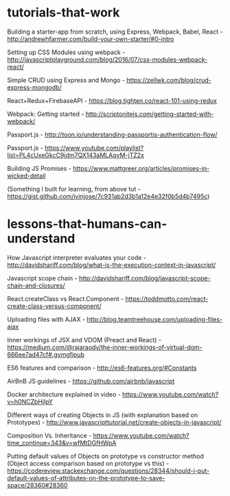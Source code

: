 # tutorials-that-work

Building a starter-app from scratch, using Express, Webpack, Babel, React - http://andrewhfarmer.com/build-your-own-starter/#0-intro

Setting up CSS Modules using webpack - http://javascriptplayground.com/blog/2016/07/css-modules-webpack-react/

Simple CRUD using Express and Mongo - https://zellwk.com/blog/crud-express-mongodb/

React+Redux+FirebaseAPI -  https://blog.tighten.co/react-101-using-redux

Webpack: Getting started - http://scriptonitejs.com/getting-started-with-webpack/

Passport.js - http://toon.io/understanding-passportjs-authentication-flow/

Passport.js - https://www.youtube.com/playlist?list=PL4cUxeGkcC9jdm7QX143aMLAqyM-jTZ2x

Building JS Promises - https://www.mattgreer.org/articles/promises-in-wicked-detail

(Something I built for learning, from above tut - https://gist.github.com/ivinjose/7c931ab2d3b1a12e4e32f0b5d4b7495c)


# lessons-that-humans-can-understand

How Javascript interpreter evaluates your code - http://davidshariff.com/blog/what-is-the-execution-context-in-javascript/

Javascript scope chain - http://davidshariff.com/blog/javascript-scope-chain-and-closures/

React.createClass vs React.Component - https://toddmotto.com/react-create-class-versus-component/

Uploading files with AJAX - http://blog.teamtreehouse.com/uploading-files-ajax

Inner workings of JSX and VDOM (Preact and React) - https://medium.com/@rajaraodv/the-inner-workings-of-virtual-dom-666ee7ad47cf#.gymgfipub

ES6 features and comparison - http://es6-features.org/#Constants

AirBnB JS guidelines - https://github.com/airbnb/javascript

Docker architecture explained in video - https://www.youtube.com/watch?v=h0NCZbHjIpY

Different ways of creating Objects in JS (with explanation based on Prototypes) - http://www.javascripttutorial.net/create-objects-in-javascript/

Composition Vs. Inheritance - https://www.youtube.com/watch?time_continue=343&v=wfMtDGfHWpA

Putting default values of Objects on prototype vs constructor method (Object access comparison based on prototype vs this) - https://codereview.stackexchange.com/questions/28344/should-i-put-default-values-of-attributes-on-the-prototype-to-save-space/28360#28360

